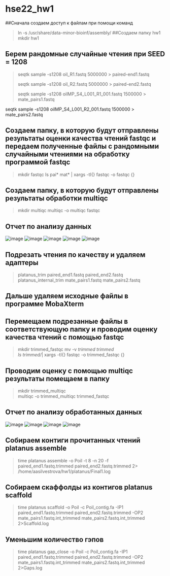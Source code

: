 # hse22_hw1
##Сначала создаем доступ к файлам при помощи команд
>ln -s /usr/share/data-minor-bioinf/assembly/ 
##Создаем папку hw1
>mkdir hw1
## Берем рандомные случайные чтения при SEED = 1208
>seqtk sample -s1208 oil_R1.fastq 5000000 > paired-end1.fastq
>
>seqtk sample -s1208 oil_R2.fastq 5000000 > paired-end2.fastq
>
>seqtk sample -s1208 oilMP_S4_L001_R1_001.fastq 1500000 > mate_pairs1.fastq

seqtk sample -s1208 oilMP_S4_L001_R2_001.fastq 1500000 > mate_pairs2.fastq
## Создаем папку, в которую будут отправлены результаты оценки качества чтений fastqc и передаем полученные файлы с рандомными случайными чтениями на обработку программой fastqc
>mkdir fastqc
>ls pai* mat* | xargs -tI{} fastqc -o fastqc {}   
## Создаем папку, в которую будут отправлены результаты обработки multiqc
>mkdir multiqc
>multiqc -o multiqc fastqc
## Отчет по анализу данных
![image](https://user-images.githubusercontent.com/115162216/194705482-889a9339-3c02-4e1f-a5dd-df9658cd9ad0.png)
![image](https://user-images.githubusercontent.com/115162216/194705505-a1c460d9-3754-4e58-8329-33a950325fd0.png)
![image](https://user-images.githubusercontent.com/115162216/194705518-8be0183f-74fd-4f34-b93f-22d02457b1c2.png)
![image](https://user-images.githubusercontent.com/115162216/194705530-102d51a1-e648-42b2-9066-a7bf54e1bcbf.png)
![image](https://user-images.githubusercontent.com/115162216/194705545-7044a13b-16ac-4d5b-838e-8681d60304c0.png)

## Подрезать чтения по качеству и удаляем адаптеры
>platanus_trim paired_end1.fastq paired_end2.fastq 
>platanus_internal_trim mate_pairs1.fastq mate_pairs2.fastq
## Дальше удаляем исходные файлы в программе MobaXterm
## Перемещаем подрезанные файлы в соответствующую папку и проводим оценку качества чтений с помощью fastqc
>mkdir trimmed_fastqc 
>mv -v *trimmed trimmed   
>ls trimmed/*| xargs -tI{} fastqc -o trimmed_fastqc {}
## Проводим оценку с помощью multiqc результаты помещаем в папку
>mkdir trimmed_multiqc   
>multiqc -o trimmed_multiqc trimmed_fastqc          

## Отчет по анализу обработанных данных 
![image](https://user-images.githubusercontent.com/115162216/194723756-45deea30-1ace-4f12-a67a-5e7b75df6c93.png)
![image](https://user-images.githubusercontent.com/115162216/194723800-fb68358a-2ce7-4de9-9818-8f8f53580476.png)
![image](https://user-images.githubusercontent.com/115162216/194723847-90977564-45ac-43f4-8b90-1e29a646a74c.png)
![image](https://user-images.githubusercontent.com/115162216/194725487-cfd6d573-b428-4ee1-8fe8-777f6a323363.png)

## Собираем контиги прочитанных чтений platanus assemble
>time platanus assemble -o Poil -t 8 -n 20 -f paired_end1.fastq.trimmed paired_end2.fastq.trimmed 2> /home/aasilvestrova/hw1/platanus/Final1.log
## Собираем скаффолды из контигов platanus scaffold
>time platanus scaffold -o Poil -c Poil_contig.fa -IP1 paired_end1.fastq.trimmed paired_end2.fastq.trimmed -OP2 mate_pairs1.fastq.int_trimmed mate_pairs2.fastq.int_trimmed 2>Scaffold.log

## Уменьшим количество гэпов
>time platanus gap_close -o Poil -c Poil_contig.fa -IP1 paired_end1.fastq.trimmed paired_end2.fastq.trimmed -OP2 mate_pairs1.fastq.int_trimmed mate_pairs2.fastq.int_trimmed 2>Gaps.log


